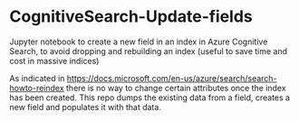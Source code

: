 # CognitiveSearch-Update-fields
Jupyter notebook to create a new field in an index in Azure Cognitive Search, to avoid dropping and rebuilding an index (useful to save time and cost in massive indices)

As indicated in https://docs.microsoft.com/en-us/azure/search/search-howto-reindex there is no way to change certain attributes once the index has been created. This repo dumps the existing data from a field, creates a new field and populates it with that data.
